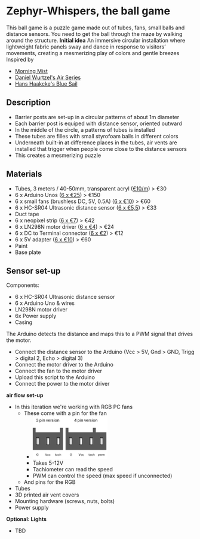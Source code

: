 # Zephyr-Whispers, the ball game
This ball game is a puzzle game made out of tubes, fans, small balls and distance sensors. You need to get the ball through the maze by walking around the structure.
**Initial idea**
An immersive circular installation where lightweight fabric panels sway and dance in response to visitors’ movements, creating a mesmerizing play of colors and gentle breezes
Inspired by
- [Morning Mist](https://www.designlabexperience.com/projects/morning-mist-fans-installation)
- [Daniel Wurtzel's Air Series](https://www.danielwurtzel.com/)
- [Hans Haakcke's Blue Sail](https://arth207-spring.tumblr.com/post/50658432895)

## Description
- Barrier posts are set-up in a circular patterns of about 1m diameter
- Each barrier post is equiped with distance sensor, oriented outward
- In the middle of the circle, a patterns of tubes is installed
- These tubes are filles with small styrofoam balls in different colors
- Underneath built-in at difference places in the tubes, air vents are installed that trigger when people come close to the distance sensors
- This creates a mesmerizing puzzle

## Materials
- Tubes, 3 meters / 40-50mm, transparent acryl ([€10/m](https://www.kunststofforte.nl/product/transparante-acrylaat-buizen-xt/)) > €30
- 6 x Arduino Unos ([6 x €25](https://www.kiwi-electronics.com/nl/arduino-uno-rev3-atmega328-729?search=arduino)) > €150
- 6 x small fans (brushless DC, 5V, 0.5A) ([6 x €10](https://www.mouser.be/ProductDetail/Delta-Electronics/EFB0405VHD-F00?qs=%2FW4LtXOBxKsYebwOUVkrBw%3D%3D)) > €60
- 6 x HC-SR04 Ultrasonic distance sensor ([6 x €5,5](https://www.kiwi-electronics.com/nl/ultrasoon-sensor-hc-sr04-2592?search=HC-SR04%20Ultrasonic%20distance%20sensor)) > €33
- Duct tape
- 6 x neopixel strip ([6 x €7](https://www.kiwi-electronics.com/nl/neopixel-stick-8x-5050-rgb-led-met-geintegreerde-drivers-7316)) > €42
- 6 x LN298N motor driver ([6 x €4](https://www.kiwi-electronics.com/nl/dual-h-bridge-dc-stepper-motor-driver-l298n-4117?search=LN298N)) > €24
- 6 x DC to Terminal connector ([6 x €2](https://www.kiwi-electronics.com/nl/terminal-block-naar-2-1mm-dc-barrel-jack-female-747?search=Terminal%20connector)) > €12
- 6 x 5V adapter ([6 x €10](https://www.kiwi-electronics.com/nl/terminal-block-naar-2-1mm-dc-barrel-jack-female-747?search=Terminal%20connector)) > €60
- Paint
- Base plate

## Sensor set-up  
Components:
- 6 x HC-SR04 Ultrasonic distance sensor
- 6 x Arduino Uno & wires
- LN298N motor driver
- 6x Power supply
- Casing

The Arduino detects the distance and maps this to a PWM signal that drives the motor.   
- Connect the distance sensor to the Arduino (Vcc > 5V, Gnd > GND, Trigg > digital 2, Echo > digital 3)
- Connect the motor driver to the Arduino
- Connect the fan to the motor driver
- Upload this script to the Arduino
- Connect the power to the motor driver
  
**air flow set-up**
  
- In this iteration we're working with RGB PC fans
  - These come with a pin for the fan
    - <img src="tests/img/fan_pinout.png" width="200">
    - Takes 5-12V
    - Tachiometer can read the speed
    - PWM can control the speed (max speed if unconnected)
  - And pins for the RGB
- Tubes
- 3D printed air vent covers
- Mounting hardware (screws, nuts, bolts)
- Power supply

**Optional: Lights**
- TBD
